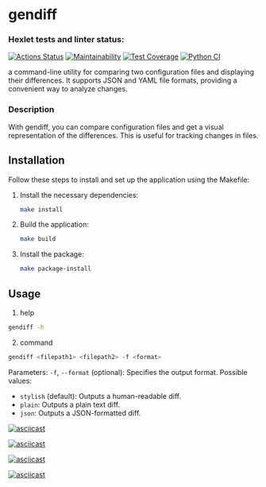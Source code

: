 # gendiff
### Hexlet tests and linter status:
[![Actions Status](https://github.com/starbuck007/python-project-50/actions/workflows/hexlet-check.yml/badge.svg)](https://github.com/starbuck007/python-project-50/actions)
[![Maintainability](https://api.codeclimate.com/v1/badges/c7ebc82c646ae6fa49eb/maintainability)](https://codeclimate.com/github/starbuck007/python-project-50/maintainability)
[![Test Coverage](https://api.codeclimate.com/v1/badges/c7ebc82c646ae6fa49eb/test_coverage)](https://codeclimate.com/github/starbuck007/python-project-50/test_coverage)
[![Python CI](https://github.com/starbuck007/python-project-50/actions/workflows/pyci.yml/badge.svg)](https://github.com/starbuck007/python-project-50/actions/workflows/pyci.yml)

a command-line utility for comparing two configuration files and displaying their differences. It supports JSON and YAML file formats, providing a convenient way to analyze changes.

### Description
With gendiff, you can compare configuration files and get a visual representation of the differences. This is useful for tracking changes in files.

## Installation
Follow these steps to install and set up the application using the Makefile:

1. Install the necessary dependencies:
    ```bash
    make install
    ```

2. Build the application:
    ```bash
    make build
    ```

3. Install the package:
    ```bash
    make package-install
    ```

## Usage

1. help
```bash
gendiff -h
```

2. command
```bash
gendiff <filepath1> <filepath2> -f <format>
```
Parameters:
`-f`, `--format` (optional): Specifies the output format. 
Possible values:
- `stylish` (default): Outputs a human-readable diff.
- `plain`: Outputs a plain text diff.
- `json`: Outputs a JSON-formatted diff.

[![asciicast](https://asciinema.org/a/700394.svg)](https://asciinema.org/a/700394)

[![asciicast](https://asciinema.org/a/700396.svg)](https://asciinema.org/a/700396)

[![asciicast](https://asciinema.org/a/700398.svg)](https://asciinema.org/a/700398)

[![asciicast](https://asciinema.org/a/700400.svg)](https://asciinema.org/a/700400)


